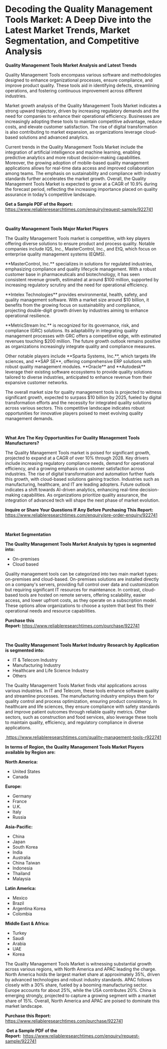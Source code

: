 <p><h1>Decoding the Quality Management Tools Market: A Deep Dive into the Latest Market Trends, Market Segmentation, and Competitive Analysis</h1></p><p><strong>Quality Management Tools Market Analysis and Latest Trends</strong></p>
<p><p>Quality Management Tools encompass various software and methodologies designed to enhance organizational processes, ensure compliance, and improve product quality. These tools aid in identifying defects, streamlining operations, and fostering continuous improvement across different industries.</p><p>Market growth analysis of the Quality Management Tools Market indicates a strong upward trajectory, driven by increasing regulatory demands and the need for companies to enhance their operational efficiency. Businesses are increasingly adopting these tools to maintain competitive advantage, reduce costs, and elevate customer satisfaction. The rise of digital transformation is also contributing to market expansion, as organizations leverage cloud-based solutions and advanced analytics.</p><p>Current trends in the Quality Management Tools Market include the integration of artificial intelligence and machine learning, enabling predictive analytics and more robust decision-making capabilities. Moreover, the growing adoption of mobile-based quality management applications allows for real-time data access and improved collaboration among teams. The emphasis on sustainability and compliance with industry standards further accelerates the market growth. Overall, the Quality Management Tools Market is expected to grow at a CAGR of 10.9% during the forecast period, reflecting the increasing importance placed on quality assurance in today’s competitive landscape.</p></p>
<p><strong>Get a Sample PDF of the Report:&nbsp;</strong> <a href="https://www.reliableresearchtimes.com/enquiry/request-sample/922741?utm_campaign=2716&utm_medium=2&utm_source=Github&utm_content=ia&utm_term=18042025&utm_id=quality-management-tools">https://www.reliableresearchtimes.com/enquiry/request-sample/922741</a></p>
<p>&nbsp;</p>
<p><strong>Quality Management Tools Major Market Players</strong></p>
<p><p>The Quality Management Tools market is competitive, with key players offering diverse solutions to ensure product and process quality. Notable companies include IQS, Inc., MasterControl, Inc., and EtQ, which focus on enterprise quality management systems (EQMS). </p><p>**MasterControl, Inc.** specializes in solutions for regulated industries, emphasizing compliance and quality lifecycle management. With a robust customer base in pharmaceuticals and biotechnology, it has seen consistent revenue growth, estimated at around $100 million, supported by increasing regulatory scrutiny and the need for operational efficiency.</p><p>**Intelex Technologies** provides environmental, health, safety, and quality management software. With a market size around $10 billion, it benefits from the growing focus on sustainability and compliance, projecting double-digit growth driven by industries aiming to enhance operational resilience.</p><p>**MetricStream Inc.** is recognized for its governance, risk, and compliance (GRC) solutions. Its adaptability in integrating quality management processes with GRC offers a competitive edge, with estimated revenues touching $200 million. The future growth outlook remains positive as organizations increasingly integrate quality and compliance measures.</p><p>Other notable players include **Sparta Systems, Inc.**, which targets life sciences, and **SAP SE**, offering comprehensive ERP solutions with robust quality management modules. **Oracle** and **Autodesk** leverage their existing software ecosystems to provide quality solutions tailored to diverse industries, anticipated to enhance revenue from their expansive customer networks.</p><p>The overall market size for quality management tools is projected to witness significant growth, expected to surpass $10 billion by 2025, fueled by digital transformation efforts and the necessity for integrated quality solutions across various sectors. This competitive landscape indicates robust opportunities for innovative players poised to meet evolving quality management demands.</p></p>
<p>&nbsp;</p>
<p><strong>What Are The Key Opportunities For Quality Management Tools Manufacturers?</strong></p>
<p><p>The Quality Management Tools market is poised for significant growth, projected to expand at a CAGR of over 10% through 2028. Key drivers include increasing regulatory compliance needs, demand for operational efficiency, and a growing emphasis on customer satisfaction across industries. The rise of digital transformation and automation further fuels this growth, with cloud-based solutions gaining traction. Industries such as manufacturing, healthcare, and IT are leading adopters. Future outlook indicates a shift towards AI-driven analytics, enhancing real-time decision-making capabilities. As organizations prioritize quality assurance, the integration of advanced tech will shape the next phase of market evolution.</p></p>
<p><strong>Inquire or Share Your Questions If Any Before Purchasing This Report:</strong> <a href="https://www.reliableresearchtimes.com/enquiry/pre-order-enquiry/922741?utm_campaign=2716&utm_medium=2&utm_source=Github&utm_content=ia&utm_term=18042025&utm_id=quality-management-tools">https://www.reliableresearchtimes.com/enquiry/pre-order-enquiry/922741</a></p>
<p>&nbsp;</p>
<p><strong>Market Segmentation</strong></p>
<p><strong>The Quality Management Tools Market Analysis by types is segmented into:</strong></p>
<p><ul><li>On-premises</li><li>Cloud based</li></ul></p>
<p><p>Quality management tools can be categorized into two main market types: on-premises and cloud-based. On-premises solutions are installed directly on a company's servers, providing full control over data and customization but requiring significant IT resources for maintenance. In contrast, cloud-based tools are hosted on remote servers, offering scalability, easier access, and lower upfront costs, as they operate on a subscription model. These options allow organizations to choose a system that best fits their operational needs and resource capabilities.</p></p>
<p><strong>Purchase this Report:&nbsp;</strong><a href="https://www.reliableresearchtimes.com/purchase/922741?utm_campaign=2716&utm_medium=2&utm_source=Github&utm_content=ia&utm_term=18042025&utm_id=quality-management-tools">https://www.reliableresearchtimes.com/purchase/922741</a></p>
<p>&nbsp;</p>
<p><strong>The Quality Management Tools Market Industry Research by Application is segmented into:</strong></p>
<p><ul><li>IT & Telecom Industry</li><li>Manufacturing Industry</li><li>Healthcare and Life Science Industry</li><li>Others</li></ul></p>
<p><p>The Quality Management Tools Market finds vital applications across various industries. In IT and Telecom, these tools enhance software quality and streamline processes. The manufacturing industry employs them for quality control and process optimization, ensuring product consistency. In healthcare and life sciences, they ensure compliance with safety standards and improve patient outcomes through reliable quality metrics. Other sectors, such as construction and food services, also leverage these tools to maintain quality, efficiency, and regulatory compliance in diverse applications.</p></p>
<p><a href="https://www.reliableresearchtimes.com/quality-management-tools-r922741?utm_campaign=2716&utm_medium=2&utm_source=Github&utm_content=ia&utm_term=18042025&utm_id=quality-management-tools">&nbsp;https://www.reliableresearchtimes.com/quality-management-tools-r922741</a></p>
<p><strong>In terms of Region, the Quality Management Tools Market Players available by Region are:</strong></p>
<p>
    <p> <strong> North America: </strong>
        <ul>
            <li>United States</li>
            <li>Canada</li>
        </ul>
        </p> 
    <p> <strong> Europe: </strong>
        <ul>
            <li>Germany</li>
            <li>France</li>
            <li>U.K.</li>
            <li>Italy</li>
            <li>Russia</li>
        </ul>
        </p> 
    <p> <strong> Asia-Pacific: </strong>
        <ul>
            <li>China</li>
            <li>Japan</li>
            <li>South Korea</li>
            <li>India</li>
            <li>Australia</li>
            <li>China Taiwan</li>
            <li>Indonesia</li>
            <li>Thailand</li>
            <li>Malaysia</li>
        </ul>
        </p> 
    <p> <strong> Latin America: </strong>
        <ul>
            <li>Mexico</li>
            <li>Brazil</li>
            <li>Argentina Korea</li>
            <li>Colombia</li>
        </ul>
        </p> 
    <p> <strong> Middle East & Africa: </strong>
        <ul>
            <li>Turkey</li>
            <li>Saudi</li>
            <li>Arabia</li>
            <li>UAE</li>
            <li>Korea</li>
        </ul>
    </p>
    </p>
<p><p>The Quality Management Tools Market is witnessing substantial growth across various regions, with North America and APAC leading the charge. North America holds the largest market share at approximately 35%, driven by advanced technologies and robust industry standards. APAC follows closely with a 30% share, fueled by a booming manufacturing sector. Europe accounts for about 25%, while the USA contributes 20%. China is emerging strongly, projected to capture a growing segment with a market share of 15%. Overall, North America and APAC are poised to dominate this market landscape.</p></p>
<p><strong>Purchase this Report: </strong><a href="https://www.reliableresearchtimes.com/purchase/922741?utm_campaign=2716&utm_medium=2&utm_source=Github&utm_content=ia&utm_term=18042025&utm_id=quality-management-tools">https://www.reliableresearchtimes.com/purchase/922741</a></p>
<p>&nbsp;<strong>Get a Sample PDF of the Report:&nbsp;&nbsp;</strong><a href="https://www.reliableresearchtimes.com/enquiry/request-sample/922741?utm_campaign=2716&utm_medium=2&utm_source=Github&utm_content=ia&utm_term=18042025&utm_id=quality-management-tools">https://www.reliableresearchtimes.com/enquiry/request-sample/922741</a></p>
<p><strong></strong></p>
<p><p></p><p></p><p></p></p>